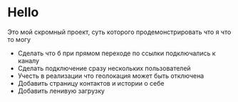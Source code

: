 # Hello

Это мой скромный проект, суть которого продемонстрировать что я что то могу

- Сделать что б при прямом переходе по ссылки подключались к каналу
- Сделать подключение сразу нескольких пользователей
- Учесть в реализации что геолокация может быть отключена
- Добавить страницу контактов и истории о себе
- Добавить ленивую загрузку
